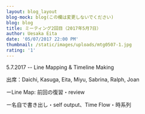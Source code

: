 ```yaml
---
layout: blog_layout
blog-mock: blog(この欄は変更しないでください)
blog: blog
title: ミーティング2回目（2017年5月7日）
author: Uesaka Eita
date: '05/07/2017 22:00 PM'
thumbnail: /static/images/uploads/mtg0507-1.jpg
rating: '1'
---
```

5.7.2017 -- Line Mapping & Timeline Making

出席：Daichi, Kasuga, Eita, Miyu, Sabrina, Ralph, Joan

ーLine Map: 前回の復習・review

ー名自で書き出し・self output、Time Flow・時系列
